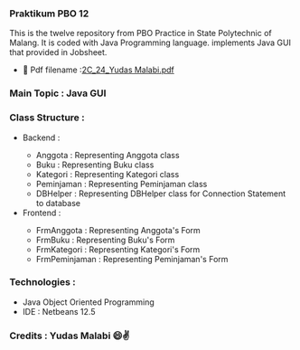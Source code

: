 ### Praktikum PBO 12
This is the twelve repository from PBO Practice in State Polytechnic of Malang. It is coded with Java Programming language. implements Java GUI that provided in Jobsheet.

- 📝 Pdf filename :[2C_24_Yudas Malabi.pdf](https://github.com/Yudas1337/Praktikum_PBO_12/blob/master/2C_24_Yudas%20Malabi.pdf)

### Main Topic : Java GUI
### Class Structure :
<ul>
  <li>Backend : </li>
  <ul>
  <li>Anggota : Representing Anggota class</li>
  <li>Buku : Representing Buku class</li>
  <li>Kategori : Representing Kategori class</li>
  <li>Peminjaman : Representing Peminjaman class</li>
  <li>DBHelper : Representing DBHelper class for Connection Statement to database</li>
  </ul>
 
   <li>Frontend : </li>
  <ul>
  <li>FrmAnggota : Representing Anggota's Form</li>
  <li>FrmBuku : Representing Buku's Form</li>
  <li>FrmKategori : Representing Kategori's Form</li>
  <li>FrmPeminjaman : Representing Peminjaman's Form</li>
  </ul>
</ul>

### Technologies :
<ul>
<li>Java Object Oriented Programming</li>
<li>IDE : Netbeans 12.5</li>
</ul>

### Credits : Yudas Malabi 😄✌️
